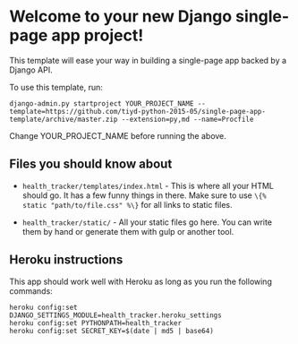 # Welcome to your new Django single-page app project!

This template will ease your way in building a single-page app backed by a Django API.

To use this template, run:

```
django-admin.py startproject YOUR_PROJECT_NAME --template=https://github.com/tiyd-python-2015-05/single-page-app-template/archive/master.zip --extension=py,md --name=Procfile
```

Change YOUR_PROJECT_NAME before running the above.

## Files you should know about

* `health_tracker/templates/index.html` - This is where all your HTML should go. It has a few funny things in there. Make sure to use `\{% static "path/to/file.css" %\}` for all links to static files.

* `health_tracker/static/` - All your static files go here. You can write them by hand or generate them with gulp or another tool.

## Heroku instructions

This app should work well with Heroku as long as you run the following commands:

```
heroku config:set DJANGO_SETTINGS_MODULE=health_tracker.heroku_settings
heroku config:set PYTHONPATH=health_tracker
heroku config:set SECRET_KEY=$(date | md5 | base64)
```

